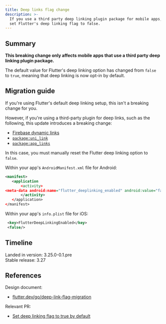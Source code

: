 ```yaml
---
title: Deep links flag change
description: >-
  If you use a third party deep linking plugin package for mobile apps,
  set Flutter's deep linking flag to false.
---
```


## Summary

**This breaking change only affects mobile apps that
use a third party deep linking plugin package.**

The default value for Flutter's deep linking option has changed from
`false` to `true`, meaning that deep linking is now opt-in by default.

## Migration guide

If you're using Flutter's default deep linking setup,
this isn't a breaking change for you.

However, if you're using a third-party plugin for deep links,
such as the following, this update introduces a breaking change:

- [Firebase dynamic links](https://firebase.google.com/docs/dynamic-links)
- [`package:uni_link`]({{site.pub-pkg}}/uni_links)
- [`package:app_links`]({{site.pub-pkg}}/app_links)

In this case, you must manually reset the
Flutter deep linking option to `false`.

Within your app's `AndroidManifest.xml` file for Android:

```xml title="AndroidManifest.xml" highlightLines=4
<manifest>
   <application
       <activity>
<meta-data android:name="flutter_deeplinking_enabled" android:value="false" />
       </activity>
   </application>
</manifest>
```

Within your app's `info.plist` file for iOS:

```xml title="info.plist"
 <key>FlutterDeepLinkingEnabled</key>
 <false/>
```

## Timeline

Landed in version: 3.25.0-0.1.pre<br>
Stable release: 3.27

## References

Design document:

- [flutter.dev/go/deep-link-flag-migration]({{site.main-url}}/go/deep-link-flag-migration)

Relevant PR:

* [Set deep linking flag to true by default]({{site.github}}/flutter/engine/pull/52350)
